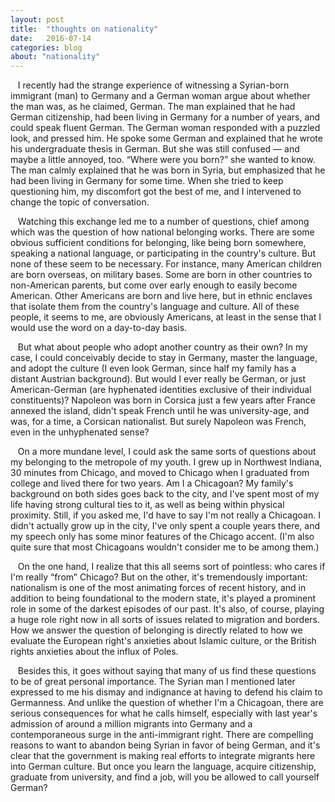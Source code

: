 ```yaml
---
layout: post
title:  "thoughts on nationality"
date:   2016-07-14
categories: blog
about: "nationality"
---
```



&nbsp;&nbsp; I recently had the strange experience of witnessing a Syrian-born immigrant (man) to Germany and a German woman argue about whether the man was, as he claimed, German. The man explained that he had German citizenship, had been living in Germany for a number of years, and could speak fluent German. The German woman responded with a puzzled look, and pressed him. He spoke some German and explained that he wrote his undergraduate thesis in German. But she was still confused — and maybe a little annoyed, too. “Where were you born?” she wanted to know. The man calmly explained that he was born in Syria, but emphasized that he had been living in Germany for some time. When she tried to keep questioning him, my discomfort got the best of me, and I intervened to change the topic of conversation.

&nbsp;&nbsp; Watching this exchange led me to a number of questions, chief among which was the question of how national belonging works. There are some obvious sufficient conditions for belonging, like being born somewhere, speaking a national language, or participating in the country's culture. But none of these seem to be necessary. For instance, many American children are born overseas, on military bases. Some are born in other countries to non-American parents, but come over early enough to easily become American. Other Americans are born and live here, but in ethnic enclaves that isolate them from the country's language and culture. All of these people, it seems to me, are obviously Americans, at least in the sense that I would use the word on a day-to-day basis.

&nbsp;&nbsp; But what about people who adopt another country as their own? In my case, I could conceivably decide to stay in Germany, master the language, and adopt the culture (I even look German, since half my family has a distant Austrian background). But would I ever really be German, or just American-German (are hyphenated identities exclusive of their individual constituents)? Napoleon was born in Corsica just a few years after France annexed the island, didn't speak French until he was university-age, and was, for a time, a Corsican nationalist. But surely Napoleon was French, even in the unhyphenated sense?

&nbsp;&nbsp; On a more mundane level, I could ask the same sorts of questions about my belonging to the metropole of my youth. I grew up in Northwest Indiana, 30 minutes from Chicago, and moved to Chicago when I graduated from college and lived there for two years. Am I a Chicagoan? My family's background on both sides goes back to the city, and I've spent most of my life having strong cultural ties to it, as well as being within physical proximity. Still, if you asked me, I'd have to say I'm not really a Chicagoan. I didn't actually grow up in the city, I've only spent a couple years there, and my speech only has some minor features of the Chicago accent. (I'm also quite sure that most Chicagoans wouldn't consider me to be among them.)

&nbsp;&nbsp; On the one hand, I realize that this all seems sort of pointless: who cares if I'm really “from” Chicago? But on the other, it's tremendously important: nationalism is one of the most animating forces of recent history, and in addition to being foundational to the modern state, it's played a prominent role in some of the darkest episodes of our past. It's also, of course, playing a huge role right now in all sorts of issues related to migration and borders. How we answer the question of belonging is directly related to how we evaluate the European right's anxieties about Islamic culture, or the British rights anxieties about the influx of Poles.

&nbsp;&nbsp; Besides this, it goes without saying that many of us find these questions to be of great personal importance. The Syrian man I mentioned later expressed to me his dismay and indignance at having to defend his claim to Germanness. And unlike the question of whether I'm a Chicagoan, there are serious consequences for what he calls himself, especially with last year's admission of around a million migrants into Germany and a contemporaneous surge in the anti-immigrant right. There are compelling reasons to want to abandon being Syrian in favor of being German, and it's clear that the government is making real efforts to integrate migrants here into German culture. But once you learn the language, acquire citizenship, graduate from university, and find a job, will you be allowed to call yourself German?
